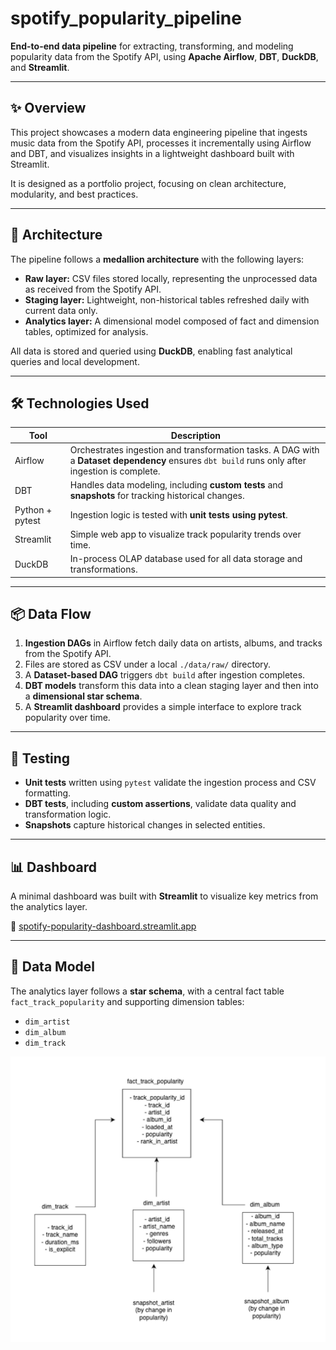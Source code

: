 # spotify_popularity_pipeline

**End-to-end data pipeline** for extracting, transforming, and modeling popularity data from the Spotify API, using **Apache Airflow**, **DBT**, **DuckDB**, and **Streamlit**.

---

## ✨ Overview

This project showcases a modern data engineering pipeline that ingests music data from the Spotify API, processes it incrementally using Airflow and DBT, and visualizes insights in a lightweight dashboard built with Streamlit.

It is designed as a portfolio project, focusing on clean architecture, modularity, and best practices.

---

## 🧱 Architecture

The pipeline follows a **medallion architecture** with the following layers:

- **Raw layer:** CSV files stored locally, representing the unprocessed data as received from the Spotify API.
- **Staging layer:** Lightweight, non-historical tables refreshed daily with current data only.
- **Analytics layer:** A dimensional model composed of fact and dimension tables, optimized for analysis.

All data is stored and queried using **DuckDB**, enabling fast analytical queries and local development.

---

## 🛠️ Technologies Used

| Tool           | Description                                                                 |
|----------------|-----------------------------------------------------------------------------|
| Airflow        | Orchestrates ingestion and transformation tasks. A DAG with a **Dataset dependency** ensures `dbt build` runs only after ingestion is complete. |
| DBT            | Handles data modeling, including **custom tests** and **snapshots** for tracking historical changes. |
| Python + pytest| Ingestion logic is tested with **unit tests using pytest**. |
| Streamlit      | Simple web app to visualize track popularity trends over time.              |
| DuckDB         | In-process OLAP database used for all data storage and transformations.     |

---

## 📦 Data Flow

1. **Ingestion DAGs** in Airflow fetch daily data on artists, albums, and tracks from the Spotify API.
2. Files are stored as CSV under a local `./data/raw/` directory.
3. A **Dataset-based DAG** triggers `dbt build` after ingestion completes.
4. **DBT models** transform this data into a clean staging layer and then into a **dimensional star schema**.
5. A **Streamlit dashboard** provides a simple interface to explore track popularity over time.

---

## 🧪 Testing

- **Unit tests** written using `pytest` validate the ingestion process and CSV formatting.
- **DBT tests**, including **custom assertions**, validate data quality and transformation logic.
- **Snapshots** capture historical changes in selected entities.

---

## 📊 Dashboard

A minimal dashboard was built with **Streamlit** to visualize key metrics from the analytics layer.

🔗 [spotify-popularity-dashboard.streamlit.app](https://spotify-popularity-dashboard.streamlit.app/)

---

## 📐 Data Model

The analytics layer follows a **star schema**, with a central fact table `fact_track_popularity` and supporting dimension tables:  
- `dim_artist`
- `dim_album`
- `dim_track`

![Dimensional Model](images/dimensional_model.png)